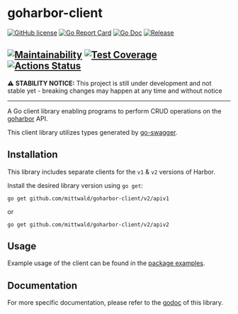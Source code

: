 # goharbor-client

[![GitHub license](https://img.shields.io/github/license/mittwald/goharbor-client.svg?style=flat-square)](https://github.com/mittwald/goharbor-client/blob/master/LICENSE)
[![Go Report Card](https://goreportcard.com/badge/github.com/mittwald/goharbor-client?style=flat-square)](https://goreportcard.com/badge/github.com/mittwald/goharbor-client)
[![Go Doc](https://img.shields.io/badge/godoc-reference-blue.svg?style=flat-square)](https://pkg.go.dev/github.com/mittwald/goharbor-client/v2)
[![Release](https://img.shields.io/github/release/mittwald/goharbor-client.svg?style=flat-square)](https://github.com/mittwald/goharbor-client/releases/latest)

[![Maintainability](https://api.codeclimate.com/v1/badges/a765bafaa29f6f8fdde7/maintainability)](https://codeclimate.com/github/mittwald/goharbor-client/maintainability)
[![Test Coverage](https://api.codeclimate.com/v1/badges/a765bafaa29f6f8fdde7/test_coverage)](https://codeclimate.com/github/mittwald/goharbor-client/test_coverage)
[![Actions Status](https://github.com/mittwald/goharbor-client/workflows/Test/badge.svg)](https://github.com/mittwald/goharbor-client/actions)
---

:warning: **STABILITY NOTICE:** This project is still under development and not stable yet - breaking changes may happen at any time and without notice

---

A Go client library enabling programs to perform CRUD operations on the [goharbor](https://github.com/goharbor/harbor) API.

This client library utilizes types generated by [go-swagger](https://github.com/go-swagger/go-swagger).

## Installation

This library includes separate clients for the `v1` & `v2` versions of Harbor. 

Install the desired library version using `go get`:

```shell script
go get github.com/mittwald/goharbor-client/v2/apiv1
```

or

```shell script
go get github.com/mittwald/goharbor-client/v2/apiv2
```

## Usage

Example usage of the client can be found in the [package examples](https://pkg.go.dev/github.com/mittwald/goharbor-client?tab=doc#pkg-examples).

## Documentation
For more specific documentation, please refer to the [godoc](https://pkg.go.dev/github.com/mittwald/goharbor-client) of this library.
